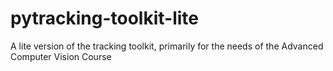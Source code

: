 # pytracking-toolkit-lite
A lite version of the tracking toolkit, primarily for the needs of the Advanced Computer Vision Course 
